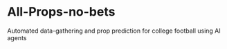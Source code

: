 # All-Props-no-bets
Automated data-gathering and prop prediction for college football using AI agents
